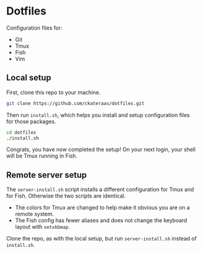 # Dotfiles

Configuration files for:

- Git
- Tmux
- Fish
- Vim

## Local setup

First, clone this repo to your machine.

```bash
git clone https://github.com/ckateraas/dotfiles.git
```

Then run `install.sh`, which helps you install and setup configuration files for those packages.

```bash
cd dotfiles
./install.sh
```

Congrats, you have now completed the setup! On your next login, your shell will be Tmux running in Fish.

## Remote server setup

The `server-install.sh` script installs a different configuration for Tmux and for Fish. Otherwise the two scripts are identical.

- The colors for Tmux are changed to help make it obvious you are on a remote system.
- The Fish config has fewer aliases and does not change the keyboard layout with `setxkbmap`.

Clone the repo, as with the local setup, but run `server-install.sh` instead of `install.sh`.